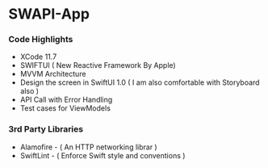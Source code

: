 # SWAPI-App

### Code Highlights
  - XCode 11.7
  - SWIFTUI ( New Reactive Framework By Apple)
  - MVVM Architecture
  - Design the screen in SwiftUI 1.0 ( I am also comfortable with Storyboard also  ) 
  - API Call with Error Handling
  - Test cases for ViewModels
  
### 3rd Party Libraries 
  - Alamofire - ( An HTTP networking librar )
  - SwiftLint - ( Enforce Swift style and conventions )
